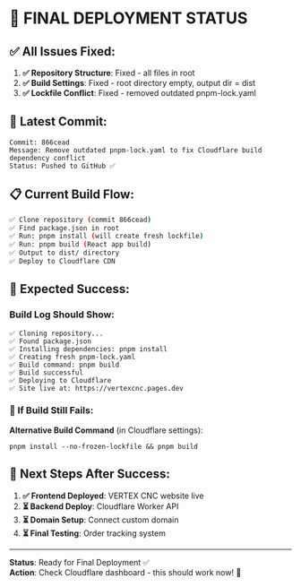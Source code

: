 # 🎉 FINAL DEPLOYMENT STATUS

## ✅ All Issues Fixed:

1. **✅ Repository Structure**: Fixed - all files in root
2. **✅ Build Settings**: Fixed - root directory empty, output dir = dist  
3. **✅ Lockfile Conflict**: Fixed - removed outdated pnpm-lock.yaml

## 🚀 Latest Commit:
```
Commit: 866cead
Message: Remove outdated pnpm-lock.yaml to fix Cloudflare build dependency conflict
Status: Pushed to GitHub ✅
```

## 📋 Current Build Flow:
```bash
✅ Clone repository (commit 866cead)
✅ Find package.json in root
✅ Run: pnpm install (will create fresh lockfile)
✅ Run: pnpm build (React app build)
✅ Output to dist/ directory
✅ Deploy to Cloudflare CDN
```

## 🎯 Expected Success:

### Build Log Should Show:
```
✅ Cloning repository...
✅ Found package.json
✅ Installing dependencies: pnpm install
✅ Creating fresh pnpm-lock.yaml
✅ Build command: pnpm build
✅ Build successful
✅ Deploying to Cloudflare
✅ Site live at: https://vertexcnc.pages.dev
```

### 🔄 If Build Still Fails:
**Alternative Build Command** (in Cloudflare settings):
```
pnpm install --no-frozen-lockfile && pnpm build
```

## 🌟 Next Steps After Success:

1. **✅ Frontend Deployed**: VERTEX CNC website live
2. **⏳ Backend Deploy**: Cloudflare Worker API
3. **⏳ Domain Setup**: Connect custom domain
4. **⏳ Final Testing**: Order tracking system

---

**Status**: Ready for Final Deployment ✅  
**Action**: Check Cloudflare dashboard - this should work now! 🚀
